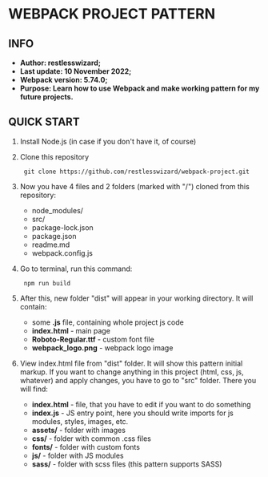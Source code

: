 WEBPACK PROJECT PATTERN
=========================
## INFO

- **Author: restlesswizard;**
- **Last update: 10 November 2022;**
- **Webpack version: 5.74.0;**
- **Purpose: Learn how to use Webpack and make working pattern for my future projects.**

## QUICK START
1. Install Node.js (in case if you don't have it, of course)
2. Clone this repository

		git clone https://github.com/restlesswizard/webpack-project.git

3. Now you have 4 files and 2 folders (marked with "/") cloned from this repository:

	- node_modules/
	- src/
	- package-lock.json
	- package.json
	- readme.md
	- webpack.config.js

4. Go to terminal, run this command:

		npm run build

5. After this, new folder "dist" will appear in your working directory. It will contain:
	- some **.js** file, containing whole project js code
	- **index.html** - main page
	- **Roboto-Regular.ttf** - custom font file
	- **webpack_logo.png** - webpack logo image

6. View index.html file from "dist" folder. It will show this pattern initial markup. If you want to change anything in this project (html, css, js, whatever) and apply changes, you have to go to "src" folder. There you will find:
	- **index.html** - file, that you have to edit if you want to do something
	- **index.js** - JS entry point, here you should write imports for js modules, styles, images, etc.
	-  **assets/** - folder with images
	- **css/** - folder with common .css files
	- **fonts/** - folder with custom fonts
	- **js/** - folder with JS modules
	- **sass/** - folder with scss files (this pattern supports SASS)


